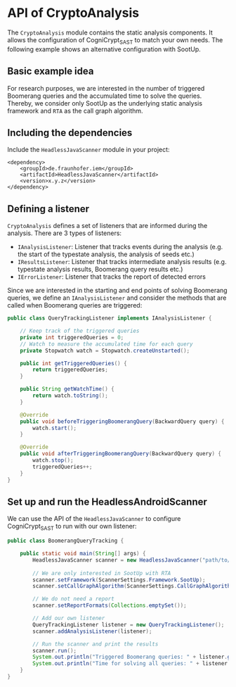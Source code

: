 # API of CryptoAnalysis
The `CryptoAnalysis` module contains the static analysis components. It allows the configuration of CogniCrypt<sub>SAST</sub> to match your own needs. The following example shows an alternative configuration with SootUp.

## Basic example idea
For research purposes, we are interested in the number of triggered Boomerang queries and the accumulated time to solve the queries. Thereby, we consider only SootUp as the underlying static analysis framework and `RTA` as the call graph algorithm.

## Including the dependencies
Include the `HeadlessJavaScanner` module in your project:

```
<dependency>
    <groupId>de.fraunhofer.iem</groupId>
    <artifactId>HeadlessJavaScanner</artifactId>
    <version>x.y.z</version>
</dependency>
```

## Defining a listener
`CryptoAnalysis` defines a set of listeners that are informed during the analysis. There are 3 types of listeners:

* `IAnalysisListener`: Listener that tracks events during the analysis (e.g. the start of the typestate analysis, the analysis of seeds etc.)
* `IResultsListener`: Listener that tracks intermediate analysis results (e.g. typestate analysis results, Boomerang query results etc.)
* `IErrorListener`: Listener that tracks the report of detected errors

Since we are interested in the starting and end points of solving Boomerang queries, we define an `IAnalysisListener` and consider the methods that are called when Boomerang queries are triggered:

```java
public class QueryTrackingListener implements IAnalysisListener {

    // Keep track of the triggered queries
    private int triggeredQueries = 0;
    // Watch to measure the accumulated time for each query
    private Stopwatch watch = Stopwatch.createUnstarted();

    public int getTriggeredQueries() {
        return triggeredQueries;
    }

    public String getWatchTime() {
        return watch.toString();
    }

    @Override
    public void beforeTriggeringBoomerangQuery(BackwardQuery query) {
        watch.start();
    }

    @Override
    public void afterTriggeringBoomerangQuery(BackwardQuery query) {
        watch.stop();
        triggeredQueries++;
    }
}
```

## Set up and run the HeadlessAndroidScanner
We can use the API of the `HeadlessJavaScanner` to configure CogniCrypt<sub>SAST</sub> to run with our own listener:

```java
public class BoomerangQueryTracking {

    public static void main(String[] args) {
        HeadlessJavaScanner scanner = new HeadlessJavaScanner("path/to/app", "path/to/rules");
        
        // We are only interested in SootUp with RTA
        scanner.setFramework(ScannerSettings.Framework.SootUp);
        scanner.setCallGraphAlgorithm(ScannerSettings.CallGraphAlgorithm.RTA);

        // We do not need a report
        scanner.setReportFormats(Collections.emptySet());

        // Add our own listener
        QueryTrackingListener listener = new QueryTrackingListener();
        scanner.addAnalysisListener(listener);

        // Run the scanner and print the results
        scanner.run();
        System.out.println("Triggered Boomerang queries: " + listener.getTriggeredQueries());
        System.out.println("Time for solving all queries: " + listener.getWatchTime());
    }
}
```